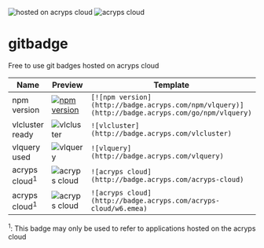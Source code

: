![hosted on acryps cloud](http://badge.acryps.com/acryps-cloud) ![acryps cloud](http://badge.acryps.com/vlcluster)

# gitbadge
Free to use git badges hosted on acryps cloud

| Name                     | Preview                                                                                                  | Template                                                                                                 |
|--------------------------|----------------------------------------------------------------------------------------------------------|----------------------------------------------------------------------------------------------------------|
| npm version              | [![npm version](http://badge.acryps.com/npm/vlquery)](http://badge.acryps.com/go/npm/vlquery)            | `[![npm version](http://badge.acryps.com/npm/vlquery)](http://badge.acryps.com/go/npm/vlquery)`          |
| vlcluster ready          | ![vlcluster](http://badge.acryps.com/vlcluster)                                                          | `![vlcluster](http://badge.acryps.com/vlcluster)`                                                        |
| vlquery used             | ![vlquery](http://badge.acryps.com/vlquery)                                                              | `![vlquery](http://badge.acryps.com/vlquery)`                                                            |
| acryps cloud<sup>1</sup> | ![acryps cloud](http://badge.acryps.com/acryps-cloud)                                                    | `![acryps cloud](http://badge.acryps.com/acryps-cloud)`                                                  |
| acryps cloud<sup>1</sup> | ![acryps cloud](http://badge.acryps.com/acryps-cloud/w6.emea)                                            | `![acryps cloud](http://badge.acryps.com/acryps-cloud/w6.emea)`                                          |

<sup>1</sup>: This badge may only be used to refer to applications hosted on the acryps cloud
